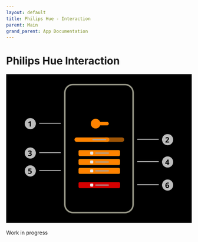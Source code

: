 ```yaml
---
layout: default
title: Philips Hue - Interaction
parent: Main
grand_parent: App Documentation
---
```


# Philips Hue Interaction

![Philips Hue Interaction Scheme](../images/main_philipshue_interaction.svg)

Work in progress